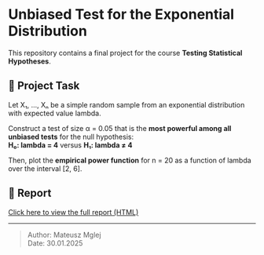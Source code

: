 # Unbiased Test for the Exponential Distribution

This repository contains a final project for the course **Testing Statistical Hypotheses**.

## 📝 Project Task

Let X₁, ..., Xₙ be a simple random sample from an exponential distribution with expected value lambda.

Construct a test of size α = 0.05 that is the **most powerful among all unbiased tests** for the null hypothesis:  
**H₀: lambda = 4** versus **H₁: lambda ≠ 4**

Then, plot the **empirical power function** for n = 20 as a function of lambda over the interval [2, 6].

## 🔗 Report

[Click here to view the full report (HTML)](link-to-output.html)

---

> Author: Mateusz Mglej  
> Date: 30.01.2025
